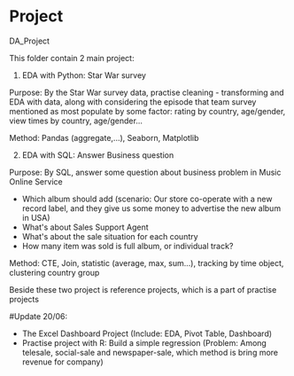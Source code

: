 # Project
DA_Project

This folder contain 2 main project:
1. EDA with Python: Star War survey
 
Purpose: By the Star War survey data, practise cleaning - transforming and EDA with data, 
along with considering the episode that team survey mentioned as most populate by some factor: rating by country, age/gender,
view times by country, age/gender...

Method: Pandas (aggregate,...), Seaborn, Matplotlib

2. EDA with SQL: Answer Business question

Purpose: By SQL, answer some question about business problem in Music Online Service
- Which album should add (scenario: Our store co-operate with a new record label, and they give us some money to advertise the new album in USA)
- What's about Sales Support Agent
- What's about the sale situation for each country
- How many item was sold is full album, or individual track?

Method: CTE, Join, statistic (average, max, sum...), tracking by time object, clustering country group

Beside these two project is reference projects, which is a part of practise projects

#Update 20/06: 
- The Excel Dashboard Project (Include: EDA, Pivot Table, Dashboard) 
- Practise project with R: Build a simple regression (Problem: Among telesale, social-sale and newspaper-sale, which method is bring more revenue for company)
